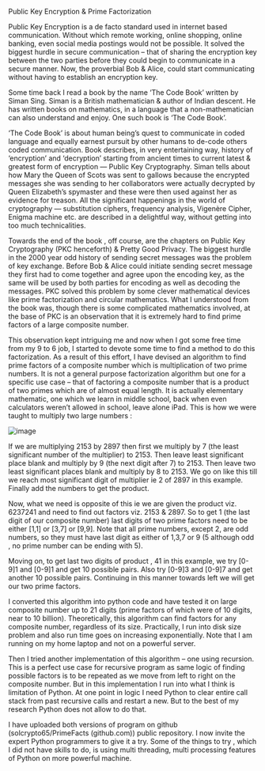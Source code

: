 Public Key Encryption & Prime Factorization

Public Key Encryption is a de facto standard used in internet based communication. Without which remote working, online shopping, online banking, even social media postings would not be possible. It solved the biggest hurdle in secure communication – that of sharing the encryption key between the two parties before they could begin to communicate in a secure manner. Now, the proverbial Bob & Alice, could start communicating without having to establish an encryption key. 

Some time back I read a book by the name ‘The Code Book’ written by Siman Sing. Siman is a British mathematician & author of Indian descent. He has written books on mathematics, in a language that a non-mathematician can also understand and enjoy. One such book is ‘The Code Book’.

‘The Code Book’ is about human being’s quest to communicate in coded language and equally earnest pursuit by other humans to de-code others coded communication. Book describes, in very entertaining way, history of ‘encryption’ and ‘decryption’ starting from ancient times to current latest & greatest form of encryption — Public Key Cryptography. Siman tells about how Mary the Queen of Scots was sent to gallows because the encrypted messages she was sending to her collaborators were actually decrypted by Queen Elizabeth’s spymaster and these were then used against her as evidence for treason. All the significant happenings in the world of cryptography — substitution ciphers, frequency analysis, Vigenère Cipher, Enigma machine etc. are described in a delightful way, without getting into too much technicalities.

Towards the end of the book , off course, are the chapters on Public Key Cryptography (PKC henceforth) & Pretty Good Privacy. The biggest hurdle in the 2000 year odd history of sending secret messages was the problem of key exchange. Before Bob & Alice could initiate sending secret message they first had to come together and agree upon the encoding key, as the same will be used by both parties for encoding as well as decoding the messages. PKC solved this problem by some clever mathematical devices like prime factorization and circular mathematics. What I understood from the book was, though there is some complicated mathematics involved, at the base of PKC is an observation that it is extremely hard to find prime factors of a large composite number.

This observation kept intriguing me and now when I got some free time from my 9 to 6 job, I started to devote some time to find a method to do this factorization. As a result of this effort, I have devised an algorithm to find prime factors of a composite number which is multiplication of two prime numbers. It is not a general purpose factorization algorithm but one for a specific use case – that of factoring a composite number that is a product of two primes which are of almost equal length. It is actually elementary mathematic, one which we learn in middle school, back when even calculators weren’t allowed in school, leave alone iPad.
This is how we were taught to multiply two large numbers :
 
![image](https://github.com/user-attachments/assets/dc10cbbd-36cb-4b2c-883c-1412b0f0175c)


If we are multiplying 2153 by 2897 then first we multiply by 7 (the least significant number of the multiplier) to 2153. Then leave least significant place blank and multiply by 9 (the next digit after 7) to 2153. Then leave two least significant places blank and multiply by 8 to 2153. We go on like this till we reach most significant digit of multiplier ie 2 of 2897 in this example. Finally add the numbers to get the product.

Now, what we need is opposite of this ie we are given the product viz. 6237241 and need to find out factors viz. 2153 & 2897. So to get 1 (the last digit of our composite number) last digits of two prime factors need to be either [1,1] or [3,7] or [9,9]. Note that all prime numbers, except 2, are odd numbers, so they must have last digit as either of 1,3,7 or 9 (5 although odd , no prime number can be ending with 5). 

Moving on, to get last two digits of product , 41 in this example, we try [0-9]1 and [0-9]1 and get 10 possible pairs. Also try [0-9]3 and [0-9]7 and get another 10 possible pairs. Continuing in this manner towards left we will get our two prime factors.

I converted this algorithm into python code and have tested it on large composite number up to 21 digits (prime factors of which were of 10 digits, near to 10 billion). 
Theoretically, this algorithm can find factors for any composite number, regardless of its size. Practically, I run into disk size problem and also run time goes on increasing exponentially. Note that I am running on my home laptop and not on a powerful server.

Then I tried another implementation of this algorithm – one using recursion. This is a perfect use case for recursive program as same logic of finding possible factors is to be repeated as we move from left to right on the composite number. But in this implementation I run into what I think is limitation of Python. At one point in logic I need Python to clear entire call stack from past recursive calls and restart a new. But to the best of my research Python does not allow to do that.

I have uploaded both versions of program on github (solcrypto65/PrimeFacts (github.com)) public repository. I now invite the expert Python programmers to give it a try. Some of the things to try , which I did not have skills to do, is using multi threading, multi processing features of Python on more powerful machine.

